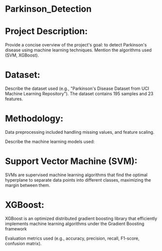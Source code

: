 # Parkinson_Detection

# Project Description:
Provide a concise overview of the project's goal: to detect Parkinson's disease using machine learning techniques.  Mention the algorithms used (SVM, XGBoost).

# Dataset:
Describe the dataset used (e.g., "Parkinson's Disease Dataset from UCI Machine Learning Repository").
The dataset contains 195 samples and 23 features.

# Methodology:
Data preprocessing included handling missing values, and feature scaling.

Describe the machine learning models used:

# Support Vector Machine (SVM):
SVMs are supervised machine learning algorithms that find the optimal hyperplane to separate data points into different classes, maximizing the margin between them.

# XGBoost: 
XGBoost is an optimized distributed gradient boosting library that efficiently implements machine learning algorithms under the Gradient Boosting framework

Evaluation metrics used (e.g., accuracy, precision, recall, F1-score, confusion matrix).


